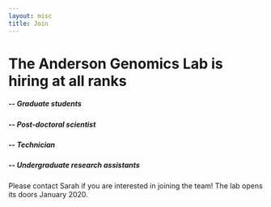 ```yaml
---
layout: misc
title: Join
---
```


# The Anderson Genomics Lab is hiring at all ranks 


##### -- Graduate students
##### -- Post-doctoral scientist
##### -- Technician
##### -- Undergraduate research assistants


Please contact Sarah if you are interested in joining the team! The lab opens its doors January 2020.

